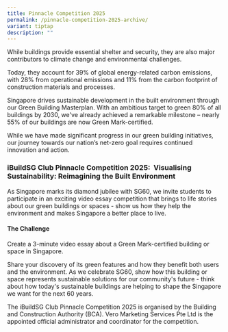 ```yaml
---
title: Pinnacle Competition 2025
permalink: /pinnacle-competition-2025-archive/
variant: tiptap
description: ""
---
```

<p>While buildings provide essential shelter and security, they are also
major contributors to climate change and environmental challenges.&nbsp;</p>
<p>Today, they account for 39% of global energy-related carbon emissions,
with 28% from operational emissions and 11% from the carbon footprint of
construction materials and processes.</p>
<p>Singapore drives sustainable development in the built environment through
our Green Building Masterplan. With an ambitious target to green 80% of
all buildings by 2030, we've already achieved a remarkable milestone –
nearly 55% of our buildings are now Green Mark-certified.</p>
<p>While we have made significant progress in our green building initiatives,
our journey towards our nation’s net-zero goal requires continued innovation
and action.</p>
<h3>iBuildSG Club Pinnacle Competition 2025:&nbsp; Visualising Sustainability: Reimagining the Built Environment</h3>
<p>As Singapore marks its diamond jubilee with SG60, we invite students to
participate in an exciting video essay competition that brings to life
stories about our green buildings or spaces - show us how they help the
environment and makes Singapore a better place to live.</p>
<h4>The Challenge</h4>
<p>Create a 3-minute video essay about a Green Mark-certified building or
space in Singapore.</p>
<p>Share your discovery of its green features and how they benefit both users
and the environment. As we celebrate SG60, show how this building or space
represents sustainable solutions for our community's future - think about
how today's sustainable buildings are helping to shape the Singapore we
want for the next 60 years.</p>
<p>The iBuildSG Club Pinnacle Competition 2025 is organised by the Building
and Construction Authority (BCA). Vero Marketing Services Pte Ltd is the
appointed official administrator and coordinator for the competition.</p>